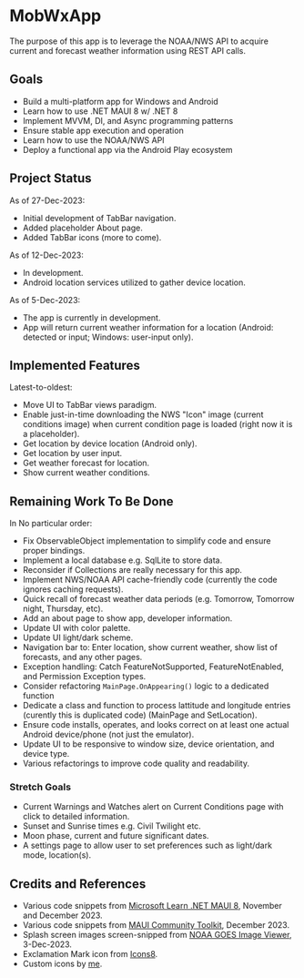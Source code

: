 # MobWxApp

The purpose of this app is to leverage the NOAA/NWS API to acquire current and forecast weather information using REST API calls.

## Goals

- Build a multi-platform app for Windows and Android
- Learn how to use .NET MAUI 8 w/ .NET 8
- Implement MVVM, DI, and Async programming patterns
- Ensure stable app execution and operation
- Learn how to use the NOAA/NWS API
- Deploy a functional app via the Android Play ecosystem

## Project Status

As of 27-Dec-2023:

- Initial development of TabBar navigation.
- Added placeholder About page.
- Added TabBar icons (more to come).

As of 12-Dec-2023:

- In development.
- Android location services utilized to gather device location.

As of 5-Dec-2023:

- The app is currently in development.
- App will return current weather information for a location (Android: detected or input; Windows: user-input only).

## Implemented Features

Latest-to-oldest:

- Move UI to TabBar views paradigm.
- Enable just-in-time downloading the NWS "Icon" image (current conditions image) when current condition page is loaded (right now it is a placeholder).
- Get location by device location (Android only).
- Get location by user input.
- Get weather forecast for location.
- Show current weather conditions.

## Remaining Work To Be Done

In No particular order:

- Fix ObservableObject implementation to simplify code and ensure proper bindings.
- Implement a local database e.g. SqlLite to store data.
- Reconsider if Collections are really necessary for this app.
- Implement NWS/NOAA API cache-friendly code (currently the code ignores caching requests).
- Quick recall of forecast weather data periods (e.g. Tomorrow, Tomorrow night, Thursday, etc).
- Add an about page to show app, developer information.
- Update UI with color palette.
- Update UI light/dark scheme.
- Navigation bar to: Enter location, show current weather, show list of forecasts, and any other pages.
- Exception handling: Catch FeatureNotSupported, FeatureNotEnabled, and Permission Exception types.
- Consider refactoring `MainPage.OnAppearing()` logic to a dedicated function
- Dedicate a class and function to process lattitude and longitude entries (curently this is duplicated code) (MainPage and SetLocation).
- Ensure code installs, operates, and looks correct on at least one actual Android device/phone (not just the emulator).
- Update UI to be responsive to window size, device orientation, and device type.
- Various refactorings to improve code quality and readability.

### Stretch Goals

- Current Warnings and Watches alert on Current Conditions page with click to detailed information.
- Sunset and Sunrise times e.g. Civil Twilight etc.
- Moon phase, current and future significant dates.
- A settings page to allow user to set preferences such as light/dark mode, location(s).

## Credits and References

- Various code snippets from [Microsoft Learn .NET MAUI 8](https://learn.microsoft.com/en-us/dotnet/maui), November and December 2023.
- Various code snippets from [MAUI Community Toolkit](https://github.com/CommunityToolkit/Maui), December 2023.
- Splash screen images screen-snipped from [NOAA GOES Image Viewer](https://www.star.nesdis.noaa.gov/GOES/index.php), 3-Dec-2023.
- Exclamation Mark icon from [Icons8](https://icons8.com/icon/j1rPetruM5Fl/exclamation-mark).
- Custom icons by [me](https://github.com/nojronatron).

